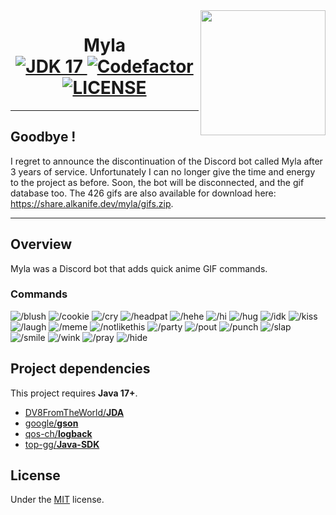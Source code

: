 <img align="right" src="https://share.alkanife.dev/myla/myla.png" height="200" width="200">
<h1 align="center">
  Myla
  <br>
  <a href="https://github.com/alkanife/alkabot/blob/main/pom.xml">
    <img src="https://img.shields.io/badge/Open%20JDK-17-green" alt="JDK 17">
  </a>
  <a href="https://www.codefactor.io/repository/github/alkanife/myla">
    <img src="https://www.codefactor.io/repository/github/alkanife/myla/badge" alt="Codefactor">
  </a>
  <a href="https://github.com/alkanife/myla/blob/main/LICENSE">
    <img src="https://img.shields.io/github/license/alkanife/myla" alt="LICENSE">
  </a>
</h1>

<hr>

## Goodbye !
I regret to announce the discontinuation of the Discord bot called Myla after 3 years of service. Unfortunately I can no longer give the time and energy to the project as before. Soon, the bot will be disconnected, and the gif database too. The 426 gifs are also available for download here: https://share.alkanife.dev/myla/gifs.zip.

<hr>

## Overview
Myla was a Discord bot that adds quick anime GIF commands.

### Commands
![/blush](https://img.shields.io/badge//blush-4A4A4A?style=flat-square)
![/cookie](https://img.shields.io/badge//cookie-4A4A4A?style=flat-square)
![/cry](https://img.shields.io/badge//cry-4A4A4A?style=flat-square)
![/headpat](https://img.shields.io/badge//headpat-4A4A4A?style=flat-square)
![/hehe](https://img.shields.io/badge//hehe-4A4A4A?style=flat-square)
![/hi](https://img.shields.io/badge//hi-4A4A4A?style=flat-square)
![/hug](https://img.shields.io/badge//hug-4A4A4A?style=flat-square)
![/idk](https://img.shields.io/badge//idk-4A4A4A?style=flat-square)
![/kiss](https://img.shields.io/badge//kiss-4A4A4A?style=flat-square)
![/laugh](https://img.shields.io/badge//laugh-4A4A4A?style=flat-square)
![/meme](https://img.shields.io/badge//meme-4A4A4A?style=flat-square)
![/notlikethis](https://img.shields.io/badge//notlikethis-4A4A4A?style=flat-square)
![/party](https://img.shields.io/badge//party-4A4A4A?style=flat-square)
![/pout](https://img.shields.io/badge//pout-4A4A4A?style=flat-square)
![/punch](https://img.shields.io/badge//punch-4A4A4A?style=flat-square)
![/slap](https://img.shields.io/badge//slap-4A4A4A?style=flat-square)
![/smile](https://img.shields.io/badge//smile-4A4A4A?style=flat-square)
![/wink](https://img.shields.io/badge//wink-4A4A4A?style=flat-square)
![/pray](https://img.shields.io/badge//pray-4A4A4A?style=flat-square)
![/hide](https://img.shields.io/badge//hide-4A4A4A?style=flat-square)

## Project dependencies
This project requires **Java 17+**.

- [DV8FromTheWorld/**JDA**](https://github.com/DV8FromTheWorld/JDA)
- [google/**gson**](https://github.com/google/gson)
- [qos-ch/**logback**](https://github.com/qos-ch/logback)
- [top-gg/**Java-SDK**](https://github.com/top-gg/Java-SDK)

## License
Under the [MIT](https://github.com/alkanife/myla/blob/main/LICENSE) license.
